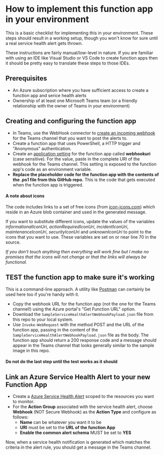 # How to implement this function app in your environment

This is a basic checklist for implementing this in your environment.  These steps should result in a working setup, though you won't know for sure until a real service health alert gets thrown.

These instructions are fairly manual/low-level in nature.  If you are familiar with using an IDE like Visual Studio or VS Code to create function apps then it should be pretty easy to translate these steps to those IDEs.

## Prerequisites

- An Azure subscription where you have sufficient access to create a function app and serice health alerts
- Ownership of at least one Microsoft Teams team (or a friendly relationship with the owner of Teams in your environment)

## Creating and configuring the function app

- In Teams, use the WebHook connector to [create an incoming webhook](https://docs.microsoft.com/en-us/microsoftteams/platform/webhooks-and-connectors/how-to/add-incoming-webhook?msclkid=36e57ebfc0e111ecabd007f617cbd546)  for the Teams channel that you want to post the alerts to.
- Create a function app that uses PowerShell, a HTTP trigger and "Anonymous" authentication.
- Create an [application setting](https://docs.microsoft.com/en-us/azure/azure-functions/functions-how-to-use-azure-function-app-settings?msclkid=5c0fd7b1c0e211eca51c3f378885de31&tabs=portal) for the function app called **webhookuri** (case sensitive).  For the value, paste in the complete URI of the webhook for the Teams channel.  This setting is exposed to the function app's code as an environment variable.
- **Replace the placeholder code for the function app with the contents of the .ps1 file from this GitHub repo.**  This is the code that gets executed when the function app is triggered.

#### A note about icons

The code includes links to a set of free icons (from [icon-icons.com](https://icon-icons.com)) which reside in an Azure blob container and used in the generated message.  

If you want to substitute different icons, update the values of the variables *informationalIconUri*, *actionRequiredIconUri*, *incidentIconUri*, *maintenanceIconUri*, *securityIconUri* and *unknownIconUri* to point to the icons that you want to use.  These variables are set on or near line 70 in the source.  

*If you don't touch anything then everything will work fine but I make no promises that the icons will not change or that the links will always be functional.*

## TEST the function app to make sure it's working

This is a command-line approach. A utility like [Postman](https://www.postman.com/) can certainly be used here too if you're handy with it.

- Copy the webhook URL for the function app (not the one for the Teams channel!) using the Azure portal's "Get Function URL" option.
- Download the `SampleServiceHealthAlertWebhookPayload.json` file from this repo to your local system.
- Use `Invoke-WebRequest` with the method POST and the URL of the function app, passing in the content of the `SampleServiceHealthAlertWebhookPayload.json` file as the body.  The function app should return a 200 response code and a message should appear in the Teams channel that looks generally similar to the sample image in this repo.  

#### Do not do the last step until the test works as it should

## Link an Azure Service Health Alert to your new Function App

- Create a [Azure Service Health Alert](https://docs.microsoft.com/en-us/azure/service-health/alerts-activity-log-service-notifications-portal) scoped to the resources you want to monitor.
- For the **Action Group** associated with the service health alert, choose **Webhook** (NOT Secure Webhook) as the **Action Type** and configure as follows:
    - **Name** can be whatever you want it to be
    - **URI** must be set to the **URL of the function App**
    - **Enable the common alert schema** MUST be set to **YES**

Now, when a service health notification is generated which matches the criteria in the alert rule, you should get a message in the Teams channel.
